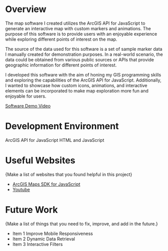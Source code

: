 # Overview

The map software I created utilizes the ArcGIS API for JavaScript to generate an interactive map with custom markers and animations. The purpose of this software is to provide users with an enjoyable experience while exploring different points of interest on the map.

The source of the data used for this software is a set of sample marker data I manually created for demonstration purposes. In a real-world scenario, the data could be obtained from various public sources or APIs that provide geographic information for different points of interest.

I developed this software with the aim of honing my GIS programming skills and exploring the capabilities of the ArcGIS API for JavaScript. Additionally, I wanted to showcase how custom icons, animations, and interactive elements can be incorporated to make map exploration more fun and enjoyable for users.

[Software Demo Video](https://youtu.be/4mIn1Jku4BQ)

# Development Environment

ArcGIS API for JavaScript
HTML and JavaScript

# Useful Websites

{Make a list of websites that you found helpful in this project}

- [ArcGIS Maps SDK for JavaScript](https://developers.arcgis.com/javascript/latest/)
- [Youtube](https://www.youtube.com/watch?v=BbUctneHfKc&pp=ygUZZ2lzIG1hcHBpbmcgZm9yIGJlZ2lubmVycw%3D%3D)

# Future Work

{Make a list of things that you need to fix, improve, and add in the future.}

- Item 1 Improve Mobile Responsiveness
- Item 2 Dynamic Data Retrieval
- Item 3 Interactive Filters
